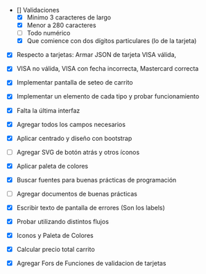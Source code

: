 - [] Validaciones
    - [X] Minimo 3 caracteres de largo
    - [X] Menor a 280 caracteres
    - [ ] Todo numérico
    - [X] Que comience con dos dígitos particulares (lo de la tarjeta)

- [X] Respecto a tarjetas: Armar JSON de tarjeta VISA válida, 
- [X] VISA no válida, VISA con fecha incorrecta, Mastercard correcta
- [X] Implementar pantalla de seteo de carrito
- [X] Implementar un elemento de cada tipo y probar funcionamiento
- [X] Falta la última interfaz 
- [X] Agregar todos los campos necesarios
- [X] Aplicar centrado y diseño con bootstrap
- [ ] Agregar SVG de botón atrás y otros íconos
- [X] Aplicar paleta de colores
- [X] Buscar fuentes para buenas prácticas de programación
- [ ] Agregar documentos de buenas prácticas

- [X] Escribir texto de pantalla de errores (Son los labels)
- [X] Probar utilizando distintos flujos
- [X] Iconos y Paleta de Colores
- [X] Calcular precio total carrito
- [X] Agregar Fors de Funciones de validacion de tarjetas
